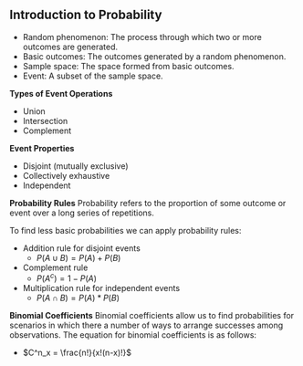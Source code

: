 ## Introduction to Probability
- Random phenomenon: The process through which two or more outcomes are generated.
- Basic outcomes: The outcomes generated by a random phenomenon.
- Sample space: The space formed from basic outcomes.
- Event: A subset of the sample space.

**Types of Event Operations**
- Union
- Intersection
- Complement

**Event Properties**
- Disjoint (mutually exclusive)
- Collectively exhaustive
- Independent

**Probability Rules**
Probability refers to the proportion of some outcome or event over a long series of repetitions.

To find less basic probabilities we can apply probability rules:
- Addition rule for disjoint events
	- $P(A \cup B) = P(A) + P(B)$
- Complement rule
	- $P(A^c) = 1 - P(A)$
- Multiplication rule for independent events
	- $P(A \cap B) = P(A)*P(B)$

**Binomial Coefficients**
Binomial coefficients allow us to find probabilities for scenarios in which there a number of ways to arrange successes among observations. The equation for binomial coefficients is as follows:
- $C^n_x = \frac{n!}{x!(n-x)!}$

